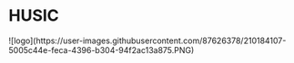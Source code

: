 <h1>HUSIC</h1>
<div>
  ![logo](https://user-images.githubusercontent.com/87626378/210184107-5005c44e-feca-4396-b304-94f2ac13a875.PNG)
</div>

